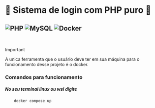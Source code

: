 # **🚀 Sistema de login com PHP puro 🚀**

![PHP](https://img.shields.io/badge/PHP-8.2-blue?style=for-the-badge&logo=php)
![MySQL](https://img.shields.io/badge/MySQL-8.0-blue?style=for-the-badge&logo=mysql)
![Docker](https://img.shields.io/badge/Docker-✔-blue?style=for-the-badge&logo=docker)
---
</br>

> [!IMPORTANT]
> A unica ferramenta que o usuário deve ter em sua máquina para o funcionamento desse projeto é o docker.
### Comandos para funcionamento

##### No seu terminal linux ou wsl digite
```bash
    docker compose up
```
